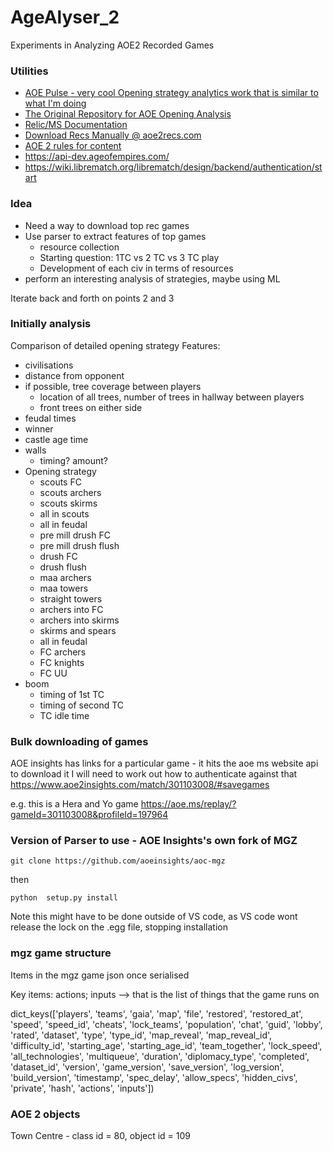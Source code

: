 # AgeAlyser_2
Experiments in Analyzing AOE2 Recorded Games

### Utilities
- [AOE Pulse - very cool Opening strategy analytics work that is similar to what I'm doing](https://www.aoepulse.com/home)
- [The Original Repository for AOE Opening Analysis](https://github.com/dj0wns/AoE_Rec_Opening_Analysis/tree/main)
- [Relic/MS Documentation](https://wiki.librematch.org/librematch/data_sources/start)
- [Download Recs Manually @ aoe2recs.com](https://aoe2recs.com/)
- [AOE 2 rules for content](https://www.xbox.com/en-GB/developers/rules)
- https://api-dev.ageofempires.com/
- https://wiki.librematch.org/librematch/design/backend/authentication/start


### Idea
- Need a way to download top rec games
- Use parser to extract features of top games
    - resource collection
    - Starting question: 1TC vs 2 TC vs 3 TC play
    - Development of each civ in terms of resources
- perform an interesting analysis of strategies, maybe using ML

Iterate back and forth on points 2 and 3

### Initially analysis
Comparison of detailed opening strategy
Features:
- civilisations
- distance from opponent
- if possible, tree coverage between players
    - location of all trees, number of trees in hallway between players
    - front trees on either side
- feudal times
- winner
- castle age time
- walls
    - timing? amount?
- Opening strategy
    - scouts FC
    - scouts archers
    - scouts skirms
    - all in scouts
    - all in feudal
    - pre mill drush FC
    - pre mill drush flush
    - drush FC
    - drush flush
    - maa archers
    - maa towers
    - straight towers
    - archers into FC
    - archers into skirms
    - skirms and spears
    - all in feudal
    - FC archers
    - FC knights
    - FC UU
- boom
    - timing of 1st TC
    - timing of second TC
    - TC idle time


### Bulk downloading of games
AOE insights has links for a particular game - it hits the aoe ms website api to download it
I will need to work out how to authenticate against that
https://www.aoe2insights.com/match/301103008/#savegames

e.g. this is a Hera and Yo game
https://aoe.ms/replay/?gameId=301103008&profileId=197964


### Version of Parser to use - AOE Insights's own fork of MGZ
```
git clone https://github.com/aoeinsights/aoc-mgz
```
then 
```
python  setup.py install
```
Note this might have to be done outside of VS code, as VS code wont release the lock on the .egg file, stopping installation


### mgz game structure
Items in the mgz game json once serialised

Key items: actions; inputs --> that is the list of things that the game runs on

dict_keys(['players', 'teams', 'gaia', 'map', 'file', 'restored', 'restored_at', 'speed', 'speed_id', 'cheats', 'lock_teams', 'population', 'chat', 'guid', 'lobby', 'rated', 'dataset', 'type', 'type_id', 'map_reveal', 'map_reveal_id', 'difficulty_id', 'starting_age', 'starting_age_id', 'team_together', 'lock_speed', 'all_technologies', 'multiqueue', 'duration', 'diplomacy_type', 'completed', 'dataset_id', 'version', 'game_version', 'save_version', 'log_version', 'build_version', 'timestamp', 'spec_delay', 'allow_specs', 'hidden_civs', 'private', 'hash', 'actions', 'inputs'])


### AOE 2 objects
Town Centre - class id = 80, object id = 109